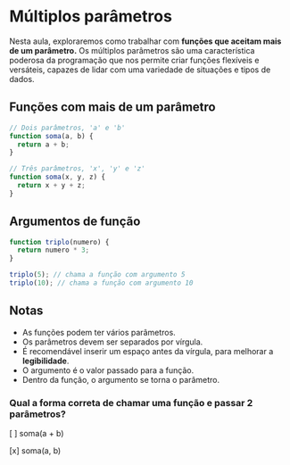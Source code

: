 # Múltiplos parâmetros

Nesta aula, exploraremos como trabalhar com **funções que aceitam mais de um parâmetro.** Os múltiplos parâmetros são uma característica poderosa da programação que nos permite criar funções flexíveis e versáteis, capazes de lidar com uma variedade de situações e tipos de dados.

## Funções com mais de um parâmetro

```js
// Dois parâmetros, 'a' e 'b'
function soma(a, b) {
  return a + b;
}

// Três parâmetros, 'x', 'y' e 'z'
function soma(x, y, z) {
  return x + y + z;
}
```

## Argumentos de função

```js
function triplo(numero) {
  return numero * 3;
}

triplo(5); // chama a função com argumento 5
triplo(10); // chama a função com argumento 10
```

## Notas

- As funções podem ter vários parâmetros.
- Os parâmetros devem ser separados por vírgula.
- É recomendável inserir um espaço antes da vírgula, para melhorar a **legibilidade**.
- O argumento é o valor passado para a função.
- Dentro da função, o argumento se torna o parâmetro.

### Qual a forma correta de chamar uma função e passar 2 parâmetros?

[ ] soma(a + b)

[x] soma(a, b)
